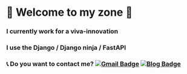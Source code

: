# 🙌 Welcome to my zone 🙌

### I currently work for a viva-innovation

### I use the Django / Django ninja / FastAPI


### 📞 Do you want to contact me? [![Gmail Badge](https://img.shields.io/badge/Gmail-d14836?style=flat-square&logo=Gmail&logoColor=white&link=mailto:dnjs0718@gmail.com)](mailto:dnjs0718@gmail.com) [![Blog Badge](http://img.shields.io/badge/-Blog-brightgreen?style=flat-square&logo=FF5722&link=https://velog.io/@dnjs0718)](https://velog.io/@dnjs0718)















